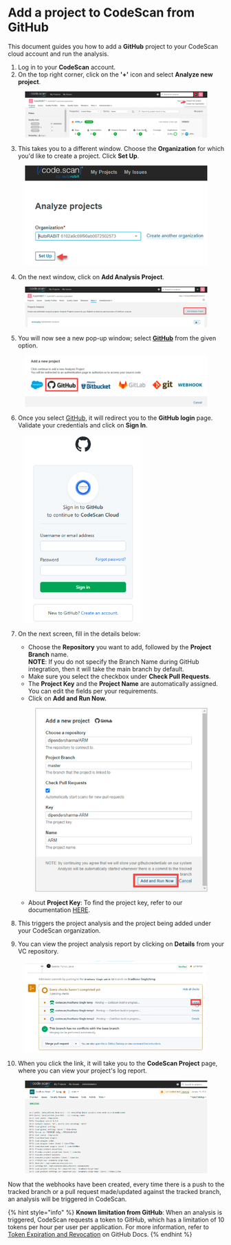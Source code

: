 # Add a project to CodeScan from GitHub

This document guides you how to add a **GitHub** project to your CodeScan cloud account and run the analysis.

1. Log in to your **CodeScan** account.
2. On the top right corner, click on the **'+'** icon and select **Analyze new project**.

<figure><img src="../../../../.gitbook/assets/image (13) (1) (1) (1) (1) (1) (1) (1) (1) (1) (1) (1) (1) (1) (1) (1) (1) (1).png" alt=""><figcaption></figcaption></figure>

3. This takes you to a different window. Choose the **Organization** for which you'd like to create a project. Click **Set Up**.

<figure><img src="../../../../.gitbook/assets/image (14) (1) (1) (1) (1) (1) (1) (1) (1) (1) (1) (1) (1) (1) (1) (1) (1).png" alt=""><figcaption></figcaption></figure>

4. On the next window, click on **Add Analysis Project**.

<figure><img src="../../../../.gitbook/assets/image (15) (1) (1) (1) (1) (1) (1) (1) (1) (1) (1) (1) (1) (1) (1) (1) (1).png" alt=""><figcaption></figcaption></figure>

5. You will now see a new pop-up window; select [**GitHub**](https://knowledgebase.autorabit.com/codescan/docs/integrating-codescan-with-github-actions) from the given option.

<figure><img src="../../../../.gitbook/assets/image (16) (1) (1) (1) (1) (1) (1) (1) (1) (1) (1) (1) (1) (1) (1) (1) (1).png" alt=""><figcaption></figcaption></figure>

6. Once you select [GitHub](https://knowledgebase.autorabit.com/codescan/docs/github-actions), it will redirect you to the **GitHub login** page. Validate your credentials and click on **Sign In**.

<figure><img src="../../../../.gitbook/assets/image (17) (1) (1) (1) (1) (1) (1) (1) (1) (1) (1) (1) (1) (1) (1) (1) (1).png" alt="" width="267"><figcaption></figcaption></figure>

7.  On the next screen, fill in the details below:

    * Choose the **Repository** you want to add, followed by the **Project Branch** name.\
      **NOTE**: If you do not specify the Branch Name during GitHub integration, then it will take the main branch by default.
    * Make sure you select the checkbox under **Check Pull Requests**.&#x20;
    * The **Project Key** and the **Project Name** are automatically assigned. You can edit the fields per your requirements.
    * Click on **Add and Run Now.**

    <figure><img src="../../../../.gitbook/assets/image (21) (1) (1) (1) (1) (1) (1) (1) (1) (1) (1) (1) (1) (1) (1) (1).png" alt="" width="405"><figcaption></figcaption></figure>

    * About **Project Key**: To find the project key, refer to our documentation [HERE](https://knowledgebase.autorabit.com/codescan/docs/finding-your-project-key).
8. This triggers the project analysis and the project being added under your CodeScan organization.
9. &#x20;You can view the project analysis report by clicking on **Details** from your VC repository.

<figure><img src="../../../../.gitbook/assets/image (19) (1) (1) (1) (1) (1) (1) (1) (1) (1) (1) (1) (1) (1) (1) (1).png" alt="" width="563"><figcaption></figcaption></figure>

10. When you click the link, it will take you to the **CodeScan Project** page, where you can view your project's log report.

<figure><img src="../../../../.gitbook/assets/image (20) (1) (1) (1) (1) (1) (1) (1) (1) (1) (1) (1) (1) (1) (1) (1).png" alt="" width="563"><figcaption></figcaption></figure>

Now that the webhooks have been created, every time there is a push to the tracked branch or a pull request made/updated against the tracked branch, an analysis will be triggered in CodeScan.

{% hint style="info" %}
**Known limitation from GitHub**: When an analysis is triggered, CodeScan requests a token to GitHub, which has a limitation of 10 tokens per hour per user per application. For more information, refer to [Token Expiration and Revocation](https://docs.github.com/en/authentication/keeping-your-account-and-data-secure/token-expiration-and-revocation#token-revoked-due-to-excess-of-tokens-for-an-oauth-app-with-the-same-scope) on GitHub Docs.
{% endhint %}



